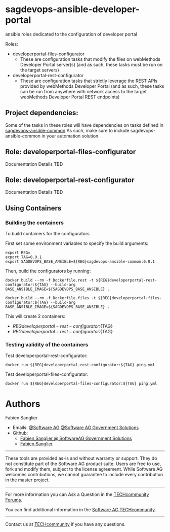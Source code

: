 # sagdevops-ansible-developer-portal
ansible roles dedicated to the configuration of developer portal

Roles:
- developerportal-files-configurator
  - These are configuration tasks that modify the files on webMethods Developer Portal server(s) (and as such, these tasks must be run on the target servers)
- developerportal-rest-configurator
  - These are configuration tasks that strictly leverage the REST APIs provided by webMethods Developer Portal (and as such, these tasks can be run from anywhere with network access to the target webMethods Developer Portal REST endpoints)

## Project dependencies:

Some of the tasks in these roles will have dependencies on tasks defined in [sagdevops-ansible-common](https://github.com/SoftwareAG/sagdevops-ansible-common)
As such, make sure to include sagdevops-ansible-common in your automation solution.

## Role: developerportal-files-configurator

Documentation Details TBD

## Role: developerportal-rest-configurator

Documentation Details TBD

## Using Containers

### Building the containers

To build containers for the configurators

First set some environment variables to specify the build arguments:

```
export REG=
export TAG=0.0.1
export SAGDEVOPS_BASE_ANSIBLE=${REG}sagdevops-ansible-common:0.0.1
```

Then, build the configurators by running:

```
docker build --rm -f Dockerfile.rest -t ${REG}developerportal-rest-configurator:${TAG} --build-arg BASE_ANSIBLE_IMAGE=${SAGDEVOPS_BASE_ANSIBLE} .

docker build --rm -f Dockerfile.files -t ${REG}developerportal-files-configurator:${TAG} --build-arg BASE_ANSIBLE_IMAGE=${SAGDEVOPS_BASE_ANSIBLE} .
```

This will create 2 containers:
 - ${REG}developerportal-rest-configurator:${TAG}
 - ${REG}developerportal-rest-configurator:${TAG}

### Testing validity of the containers

Test developerportal-rest-configurator:

```
docker run ${REG}developerportal-rest-configurator:${TAG} ping.yml
```

Test developerportal-files-configurator:

```
docker run ${REG}developerportal-files-configurator:${TAG} ping.yml
```

# Authors
Fabien Sanglier
- Emails: [@Software AG](mailto:fabien.sanglier@softwareag.com) [@Software AG Government Solutions](mailto:fabien.sanglier@softwareaggov.com)
- Github: 
  - [Fabien Sanglier @ SoftwareAG Government Solutions](https://github.com/fabien-sanglier-saggs)
  - [Fabien Sanglier](https://github.com/lanimall)
______________________
These tools are provided as-is and without warranty or support. They do not constitute part of the Software AG product suite. Users are free to use, fork and modify them, subject to the license agreement. While Software AG welcomes contributions, we cannot guarantee to include every contribution in the master project.
_____________
For more information you can Ask a Question in the [TECHcommunity Forums](http://tech.forums.softwareag.com/techjforum/forums/list.page?product=webmethods).

You can find additional information in the [Software AG TECHcommunity](http://techcommunity.softwareag.com/home/-/product/name/webmethods).
_____________
Contact us at [TECHcommunity](mailto:technologycommunity@softwareag.com?subject=Github/SoftwareAG) if you have any questions.
